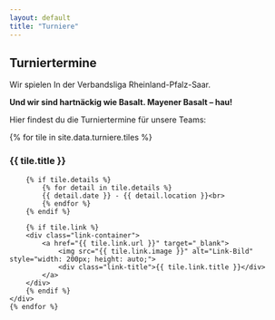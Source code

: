 ```yaml
---
layout: default
title: "Turniere"
---
```


<h2>Turniertermine</h2>
<p>Wir spielen In der Verbandsliga Rheinland-Pfalz-Saar.</p>
<p><strong>Und wir sind hartnäckig wie Basalt. Mayener Basalt – hau!</strong></p>
<p>Hier findest du die Turniertermine für unsere Teams:</p>

<div class="tiles-container">
    {% for tile in site.data.turniere.tiles %}
    <div class="tile">
        <h3>{{ tile.title }}</h3>

        {% if tile.details %}
            {% for detail in tile.details %}
            {{ detail.date }} - {{ detail.location }}<br>
            {% endfor %}
        {% endif %}

        {% if tile.link %}
        <div class="link-container">
            <a href="{{ tile.link.url }}" target="_blank">
                <img src="{{ tile.link.image }}" alt="Link-Bild" style="width: 200px; height: auto;">
                <div class="link-title">{{ tile.link.title }}</div>
            </a>
        </div>
        {% endif %}
    </div>
    {% endfor %}
</div>


